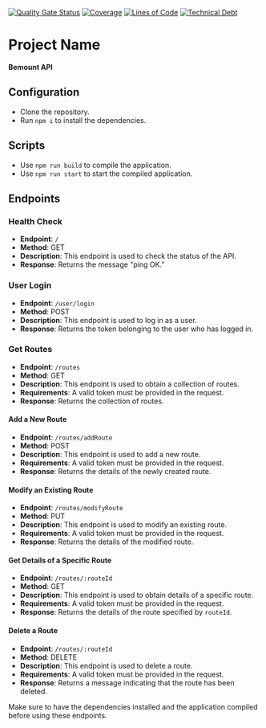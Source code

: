 [![Quality Gate Status](https://sonarcloud.io/api/project_badges/measure?project=robbel92_bemountain-back&metric=alert_status)](https://sonarcloud.io/summary/new_code?id=robbel92_bemountain-back)
[![Coverage](https://sonarcloud.io/api/project_badges/measure?project=robbel92_bemountain-back&metric=coverage)](https://sonarcloud.io/summary/new_code?id=robbel92_bemountain-back)
[![Lines of Code](https://sonarcloud.io/api/project_badges/measure?project=robbel92_bemountain-back&metric=ncloc)](https://sonarcloud.io/summary/new_code?id=robbel92_bemountain-back)
[![Technical Debt](https://sonarcloud.io/api/project_badges/measure?project=robbel92_bemountain-back&metric=sqale_index)](https://sonarcloud.io/summary/new_code?id=robbel92_bemountain-back)

# Project Name

**Bemount API**

## Configuration

- Clone the repository.
- Run `npm i` to install the dependencies.

## Scripts

- Use `npm run build` to compile the application.
- Use `npm run start` to start the compiled application.

## Endpoints

### Health Check

- **Endpoint**: `/`
- **Method**: GET
- **Description**: This endpoint is used to check the status of the API.
- **Response**: Returns the message "ping OK."

### User Login

- **Endpoint**: `/user/login`
- **Method**: POST
- **Description**: This endpoint is used to log in as a user.
- **Response**: Returns the token belonging to the user who has logged in.

### Get Routes

- **Endpoint**: `/routes`
- **Method**: GET
- **Description**: This endpoint is used to obtain a collection of routes.
- **Requirements**: A valid token must be provided in the request.
- **Response**: Returns the collection of routes.

#### Add a New Route

- **Endpoint**: `/routes/addRoute`
- **Method**: POST
- **Description**: This endpoint is used to add a new route.
- **Requirements**: A valid token must be provided in the request.
- **Response**: Returns the details of the newly created route.

#### Modify an Existing Route

- **Endpoint**: `/routes/modifyRoute`
- **Method**: PUT
- **Description**: This endpoint is used to modify an existing route.
- **Requirements**: A valid token must be provided in the request.
- **Response**: Returns the details of the modified route.

#### Get Details of a Specific Route

- **Endpoint**: `/routes/:routeId`
- **Method**: GET
- **Description**: This endpoint is used to obtain details of a specific route.
- **Requirements**: A valid token must be provided in the request.
- **Response**: Returns the details of the route specified by `routeId`.

#### Delete a Route

- **Endpoint**: `/routes/:routeId`
- **Method**: DELETE
- **Description**: This endpoint is used to delete a route.
- **Requirements**: A valid token must be provided in the request.
- **Response**: Returns a message indicating that the route has been deleted.

Make sure to have the dependencies installed and the application compiled before using these endpoints.
